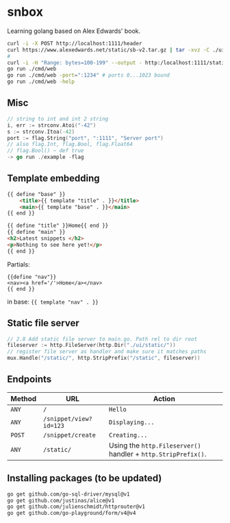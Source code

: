 # snbox

Learning golang based on Alex Edwards' book.

```sh
curl -i -X POST http://localhost:1111/header
curl https://www.alexedwards.net/static/sb-v2.tar.gz | tar -xvz -C ./ui/static
# 
curl -i -H "Range: bytes=100-199" --output - http:/localhost:1111/static/img/logo.png
go run ./cmd/web
go run ./cmd/web -port=":1234" # ports 0...1023 bound
go run ./cmd/web -help
```

## Misc 

```go
// string to int and int 2 string
i, err := strconv.Atoi("-42")
s := strconv.Itoa(-42)
port := flag.String("port", ":1111", "Server port") 
// also flag.Int, flag.Bool, flag.Float64
// flag.Bool() ~ def true
-> go run ./example -flag
```


## Template embedding 

```html
{{ define "base" }}
    <title>{{ template "title" . }}</title>
    <main>{{ template "base" . }}</main>
{{ end }}
```

```html
{{ define "title" }}Home{{ end }}
{{ define "main" }}
<h2>Latest snippets </h2>
<p>Nothing to see here yet!</p>
{{ end }}
```
Partials:
```
{{define "nav"}}
<nav><a href='/'>Home</a></nav>
{{ end }}
```
in base: `{{ template "nav" . }}`


## Static file server

```go
// 2.8 Add static file server to main.go. Path rel to dir root
fileserver := http.FileServer(http.Dir("./ui/static/"))
// register file server as handler and make sure it matches paths
mux.Handle("/static/", http.StripPrefix("/static", fileserver))
```

## Endpoints

Method | URL | Action
---|---|---
`ANY`  | `/` | `Hello`
`ANY`  | `/snippet/view?id=123` | `Displaying...`
`POST` | `/snippet/create` | `Creating...`
`ANY`  | `/static/` | Using the `http.Fileserver()` handler + `http.StripPrefix()`. 

## Installing packages (to be updated)

```sh
go get github.com/go-sql-driver/mysql@v1
go get github.com/justinas/alice@v1
go get github.com/julienschmidt/httprouter@v1
go get github.com/go-playground/form/v4@v4
```
